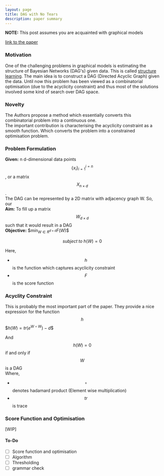 ```yaml
---
layout: page
title: DAG with No Tears
description: paper summary
---
```


**NOTE:**  This post assumes you are acquainted with graphical models

[link to the paper](https://arxiv.org/abs/1803.01422)

### Motivation
One of the challenging problems in graphical models is estimating the structure of Bayesian Networks (DAG's) given data. This is called [structure learning](https://ermongroup.github.io/cs228-notes/learning/structure/). The main idea is to construct a DAG (Directed Acyclic Graph) given the data. Until now this problem has been viewed as a combinatorial optimisation (due to the acyclicity constraint) and thus most of the solutions involved some kind of search over DAG space.  

### Novelty
The Authors propose a method which essentially converts this combinatorial problem into a continuous one.  
The important contribution is characterising the acyclicity constraint as a smooth function. Which converts the problem into a constrained optimisation problem.

### Problem Formulation
**Given:** n d-dimensional data points $$\{x_{i}\}^{i=n}_{i=1}$$, or a matrix $$X_{n \times d}$$.  
The DAG can be represented by a 2D matrix with adjacency graph W. So, our   
**Aim:** To fill up a matrix $$W_{d \times d}$$ such that it would result in a DAG  
**Objective:** 
\$$min_{W \in R^{d \times d}} F(W)$$

$$subject \; to \; h(W) = 0$$

Here,
* $$h$$ is the function which captures acyclicity constraint
* $$F$$ is the score function

### Acyclity Constraint
This is probably the most important part of the paper. They provide a nice expression for the function $$h$$
\$$h(W) = tr(e^{W \circ W}) - d$$

And $$h(W) = 0 $$ if and only if $$W$$ is a DAG  
Where,  
* $$\circ$$ denotes hadamard product (Element wise multiplication)
* $$tr$$ is trace

### Score Function and Optimisation
[WIP]

#### To-Do
- [ ] Score function and optimisation
- [ ] Algorithm
- [ ] Thresholding
- [ ] grammar check